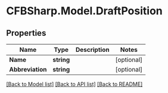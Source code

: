 # CFBSharp.Model.DraftPosition
## Properties

Name | Type | Description | Notes
------------ | ------------- | ------------- | -------------
**Name** | **string** |  | [optional] 
**Abbreviation** | **string** |  | [optional] 

[[Back to Model list]](../README.md#documentation-for-models) [[Back to API list]](../README.md#documentation-for-api-endpoints) [[Back to README]](../README.md)

